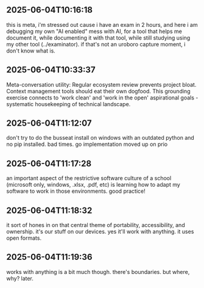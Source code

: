 
## 2025-06-04T10:16:18

this is meta, i'm stressed out cause i have an exam in 2 hours, and here i am debugging my own "AI enabled" mess with AI, for a tool that helps me document it, while documenting it with that tool, while still studying using my other tool (../examinator). if that's not an uroboro capture moment, i don't know what is.

## 2025-06-04T10:33:37

Meta-conversation utility: Regular ecosystem review prevents project bloat. Context management tools should eat their own dogfood. This grounding exercise connects to 'work clean' and 'work in the open' aspirational goals - systematic housekeeping of technical landscape.

## 2025-06-04T11:12:07

don't try to do the busseat install on windows with an outdated python and no pip installed. bad times. go implementation moved up on prio

## 2025-06-04T11:17:28

an important aspect of the restrictive software culture of a school (microsoft only, windows, .xlsx, .pdf, etc) is learning how to adapt my software to work in those environments. good practice!

## 2025-06-04T11:18:32

it sort of hones in on that central theme of portability, accessibility, and ownership. it's our stuff on our devices. yes it'll work with anything. it uses open formats.

## 2025-06-04T11:19:36

works with anything is a bit much though. there's boundaries. but where, why? later.
